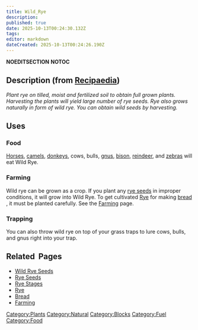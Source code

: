 ```yaml
---
title: Wild_Rye
description: 
published: true
date: 2025-10-13T00:24:30.132Z
tags: 
editor: markdown
dateCreated: 2025-10-13T00:24:26.190Z
---
```


__NOEDITSECTION__ __NOTOC__

## Description (from [Recipaedia](http://survivalcraftgame.wikia.com/wiki/Recipaedia))

*Plant rye on tilled, moist and fertilized soil to obtain full grown
plants. Harvesting the plants will yield large number of rye seeds. Rye
also grows naturally in form of wild rye. You can obtain wild seeds by
harvesting.*

## Uses

### Food

[Horses](Bestiary/Horse.md "wikilink"), [camels](Camel "wikilink"),
[donkeys](Donkey "wikilink"), cows, bulls, [gnus](Gnu "wikilink"),
[bison](Bison "wikilink"), [reindeer](reindeer "wikilink"), and
[zebras](Zebra "wikilink") will eat Wild Rye.

### Farming

Wild rye can be grown as a crop. If you plant any [rye
seeds](Recipaedia/Plants/Rye_Seeds.md "wikilink") in improper conditions, it will grow into
Wild Rye. To get cultivated [Rye](Recipaedia/Plants/Rye.md "wikilink") for making
[bread](bread "wikilink") , it must be planted carefully. See the
[Farming](Farming "wikilink") page. 

### Trapping

You can also throw wild rye on top of your grass traps to lure cows,
bulls, and gnus right into your trap.

## Related  Pages 

  - [Wild Rye Seeds](Recipaedia/Plants/Wild_Rye_Seeds.md "wikilink")
  - [Rye Seeds](Recipaedia/Plants/Rye_Seeds.md "wikilink")
  - [Rye Stages](Recipaedia/Plants/Rye_Stages.md "wikilink")
  - [Rye](Recipaedia/Plants/Rye.md "wikilink")
  - [Bread](Bread "wikilink")
  - [Farming](Farming "wikilink")

[Category:Plants](Category:Plants "wikilink")
[Category:Natural](Category:Natural "wikilink")
[Category:Blocks](Category:Blocks "wikilink")
[Category:Fuel](Category:Fuel "wikilink")
[Category:Food](Category:Food "wikilink")